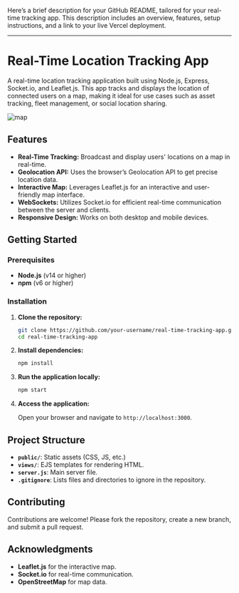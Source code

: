 Here’s a brief description for your GitHub README, tailored for your real-time tracking app. This description includes an overview, features, setup instructions, and a link to your live Vercel deployment.

---

# Real-Time Location Tracking App

A real-time location tracking application built using Node.js, Express, Socket.io, and Leaflet.js. 
This app tracks and displays the location of connected users on a map, making it ideal for use cases such as asset tracking, fleet management, or social location sharing.

![map](https://github.com/ayushmitra06/tracking-app/assets/89930295/9f15ba5a-a55d-4eb5-b3f5-776b5524610a)

## Features

- **Real-Time Tracking:** Broadcast and display users' locations on a map in real-time.
- **Geolocation API:** Uses the browser’s Geolocation API to get precise location data.
- **Interactive Map:** Leverages Leaflet.js for an interactive and user-friendly map interface.
- **WebSockets:** Utilizes Socket.io for efficient real-time communication between the server and clients.
- **Responsive Design:** Works on both desktop and mobile devices.


## Getting Started

### Prerequisites

- **Node.js** (v14 or higher)
- **npm** (v6 or higher)

### Installation

1. **Clone the repository:**

    ```bash
    git clone https://github.com/your-username/real-time-tracking-app.git
    cd real-time-tracking-app
    ```

2. **Install dependencies:**

    ```bash
    npm install
    ```

3. **Run the application locally:**

    ```bash
    npm start
    ```

4. **Access the application:**

    Open your browser and navigate to `http://localhost:3000`.

## Project Structure

- **`public/`**: Static assets (CSS, JS, etc.)
- **`views/`**: EJS templates for rendering HTML.
- **`server.js`**: Main server file.
- **`.gitignore`**: Lists files and directories to ignore in the repository.

## Contributing

Contributions are welcome! Please fork the repository, create a new branch, and submit a pull request.


## Acknowledgments

- **Leaflet.js** for the interactive map.
- **Socket.io** for real-time communication.
- **OpenStreetMap** for map data.
